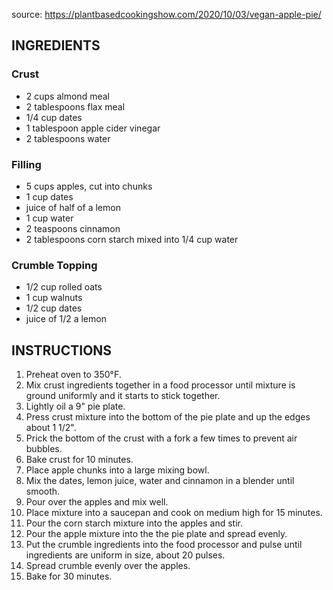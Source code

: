 source: https://plantbasedcookingshow.com/2020/10/03/vegan-apple-pie/

## INGREDIENTS
### Crust
- 2 cups almond meal
- 2 tablespoons flax meal
- 1/4 cup dates
- 1 tablespoon apple cider vinegar
- 2 tablespoons water

### Filling
- 5 cups apples, cut into chunks
- 1 cup dates
- juice of half of a lemon
- 1 cup water
- 2 teaspoons cinnamon
- 2 tablespoons corn starch mixed into 1/4 cup water

### Crumble Topping
- 1/2 cup rolled oats
- 1 cup walnuts
- 1/2 cup dates
- juice of 1/2 a lemon 

## INSTRUCTIONS
1. Preheat oven to 350°F. 
2. Mix crust ingredients together in a food processor until mixture is ground uniformly and it starts to stick together.
3. Lightly oil a 9" pie plate.
4. Press crust mixture into the bottom of the pie plate and up the edges about 1 1/2".
5. Prick the bottom of the crust with a fork a few times to prevent air bubbles.
6. Bake crust for 10 minutes.
7. Place apple chunks into a large mixing bowl.
8. Mix the dates, lemon juice, water and cinnamon in a blender until smooth.
9. Pour over the apples and mix well.
10. Place mixture into a saucepan and cook on medium high for 15 minutes.
11. Pour the corn starch mixture into the apples and stir.
12. Pour the apple mixture into the the pie plate and spread evenly.
13. Put the crumble ingredients into the food processor and pulse until ingredients are uniform in size, about 20 pulses.
14. Spread crumble evenly over the apples.
15. Bake for 30 minutes. 
